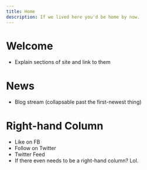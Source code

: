 ```yaml
---
title: Home
description: If we lived here you'd be home by now. 
---
```


# Welcome

- Explain sections of site and link to them

# News

- Blog stream (collapsable past the first-newest thing)

# Right-hand Column

- Like on FB
- Follow on Twitter
- Twitter Feed
- If there even needs to be a right-hand column? Lol.

